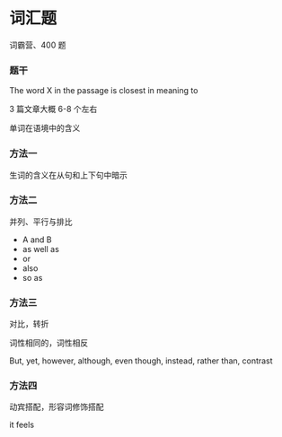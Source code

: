 # 词汇题

词霸营、400 题

### 题干

The word X in the passage is closest in meaning to

3 篇文章大概 6-8 个左右

单词在语境中的含义

### 方法一

生词的含义在从句和上下句中暗示

### 方法二

并列、平行与排比

- A and B
- as well as
- or
- also
- so as

### 方法三

对比，转折

词性相同的，词性相反

But, yet, however, although, even though, instead, rather than, contrast

### 方法四

动宾搭配，形容词修饰搭配

it feels

